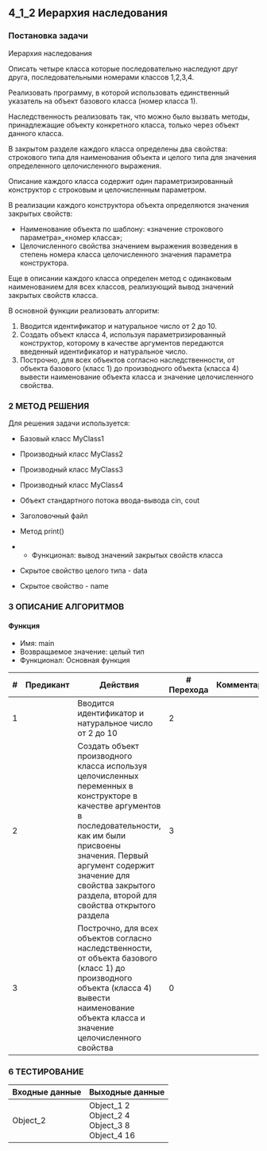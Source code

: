 ## 4_1_2 Иерархия наследования
### Постановка задачи
Иерархия наследования

Описать четыре класса которые последовательно наследуют друг друга, последовательными номерами классов 1,2,3,4.

Реализовать программу, в которой использовать единственный указатель на объект базового класса (номер класса 1).

Наследственность реализовать так, что можно было вызвать методы, принадлежащие объекту конкретного класса, только через объект данного класса.

В закрытом разделе каждого класса определены два свойства: строкового типа для наименования объекта и целого типа для значения определенного целочисленного выражения.

Описание каждого класса содержит один параметризированный конструктор с строковым и целочисленным параметром.

В реализации каждого конструктора объекта определяются значения закрытых свойств:

- Наименование объекта по шаблону: «значение строкового параметра»_«номер класса»;
- Целочисленного свойства значением выражения возведения в степень номера класса целочисленного значения параметра конструктора.

Еще в описании каждого класса определен метод с одинаковым наименованием для всех классов, реализующий вывод значений закрытых свойств класса.

В основной функции реализовать алгоритм:

1. Вводится идентификатор и натуральное число от 2 до 10.
2. Создать объект класса 4, используя параметризированный конструктор, которому в качестве аргументов передаются введенный идентификатор и натуральное число.
3. Построчно, для всех объектов согласно наследственности, от объекта базового (класс 1) до производного объекта (класса 4) вывести наименование объекта класса и значение целочисленного свойства.

### 2 МЕТОД РЕШЕНИЯ
Для решения задачи используется:
- Базовый класс MyClass1
- Производный класс MyClass2
- Производный класс MyClass3
- Производный класс MyClass4
- Объект стандартного потока ввода-вывода cin, cout
- Заголовочный файл

- Метод print()
- - Функционал: вывод значений закрытых свойств класса
- Скрытое свойство целого типа - data
- Скрытое свойство - name

### 3 ОПИСАНИЕ АЛГОРИТМОВ
#### Функция
- Имя: main
- Возвращаемое значение: целый тип
- Функционал: Основная функция

| # | Предикант | Действия | # Перехода | Комментарий
| --- | ----- | ------ | ---- | -- |
| 1 | | Вводится идентификатор и натуральное число от 2 до 10 | 2
| 2 | | Создать объект производного класса используя целочисленных переменных в конструкторе в качестве аргументов в последовательности, как им были присвоены значения. Первый аргумент содержит значение для свойства закрытого раздела, второй для свойства открытого раздела | 3
| 3 | | Построчно, для всех объектов согласно наследственности, от объекта базового (класс 1) до производного объекта (класса 4) вывести наименование объекта класса и значение целочисленного свойства | 0

### 6 ТЕСТИРОВАНИЕ

| Входные данные | Выходные данные |
| --- | ----- |
|  Object_2 | Object_1 2 <br> Object_2 4 <br> Object_3 8 <br> Object_4 16